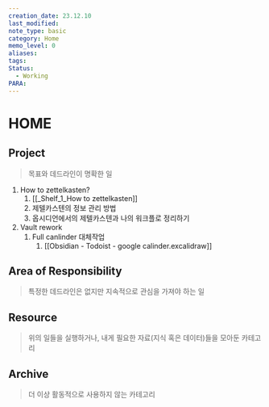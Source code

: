 ```yaml
---
creation_date: 23.12.10
last_modified: 
note_type: basic
category: Home
memo_level: 0
aliases: 
tags: 
Status:
  - Working
PARA:
---
```


# HOME

## Project
> 목표와 데드라인이 명확한 일

1. How to zettelkasten?
	1. [[_Shelf_1_How to zettelkasten]]
	2. 제텔카스텐의 정보 관리 방법
	3. 옵시디언에서의 제텔카스텐과 나의 워크플로 정리하기
2. Vault rework
	1. Full canlinder 대체작업
		1. [[Obsidian - Todoist - google calinder.excalidraw]]
## Area of Responsibility
> 특정한 데드라인은 없지만 지속적으로 관심을 가져야 하는 일

## Resource
> 위의 일들을 실행하거나, 내게 필요한 자료(지식 혹은 데이터)들을 모아둔 카테고리

## Archive 
> 더 이상 활동적으로 사용하지 않는 카테고리
